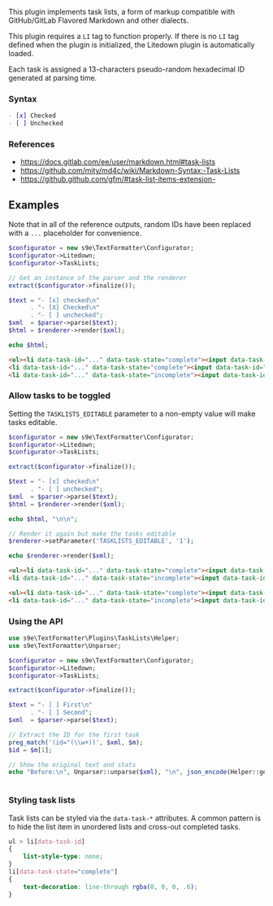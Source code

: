This plugin implements task lists, a form of markup compatible with GitHub/GitLab Flavored Markdown and other dialects.

This plugin requires a `LI` tag to function properly. If there is no `LI` tag defined when the plugin is initialized, the Litedown plugin is automatically loaded.

Each task is assigned a 13-characters pseudo-random hexadecimal ID generated at parsing time.


### Syntax

```md
- [x] Checked
- [ ] Unchecked
```


### References

 - <https://docs.gitlab.com/ee/user/markdown.html#task-lists>
 - <https://github.com/mity/md4c/wiki/Markdown-Syntax:-Task-Lists>
 - <https://github.github.com/gfm/#task-list-items-extension->


## Examples

Note that in all of the reference outputs, random IDs have been replaced with a `...` placeholder for convenience.

```php
$configurator = new s9e\TextFormatter\Configurator;
$configurator->Litedown;
$configurator->TaskLists;

// Get an instance of the parser and the renderer
extract($configurator->finalize());

$text = "- [x] checked\n"
      . "- [X] Checked\n"
      . "- [ ] unchecked"; 
$xml  = $parser->parse($text);
$html = $renderer->render($xml);

echo $html;
```
```html
<ul><li data-task-id="..." data-task-state="complete"><input data-task-id="..." type="checkbox" checked disabled> checked</li>
<li data-task-id="..." data-task-state="complete"><input data-task-id="..." type="checkbox" checked disabled> Checked</li>
<li data-task-id="..." data-task-state="incomplete"><input data-task-id="..." type="checkbox" disabled> unchecked</li></ul>
```


### Allow tasks to be toggled

Setting the `TASKLISTS_EDITABLE` parameter to a non-empty value will make tasks editable.

```php
$configurator = new s9e\TextFormatter\Configurator;
$configurator->Litedown;
$configurator->TaskLists;

extract($configurator->finalize());

$text = "- [x] checked\n"
      . "- [ ] unchecked";
$xml  = $parser->parse($text);
$html = $renderer->render($xml);

echo $html, "\n\n";

// Render it again but make the tasks editable
$renderer->setParameter('TASKLISTS_EDITABLE', '1');

echo $renderer->render($xml);
```
```html
<ul><li data-task-id="..." data-task-state="complete"><input data-task-id="..." type="checkbox" checked disabled> checked</li>
<li data-task-id="..." data-task-state="incomplete"><input data-task-id="..." type="checkbox" disabled> unchecked</li></ul>

<ul><li data-task-id="..." data-task-state="complete"><input data-task-id="..." type="checkbox" checked> checked</li>
<li data-task-id="..." data-task-state="incomplete"><input data-task-id="..." type="checkbox"> unchecked</li></ul>
```


### Using the API

```php
use s9e\TextFormatter\Plugins\TaskLists\Helper;
use s9e\TextFormatter\Unparser;

$configurator = new s9e\TextFormatter\Configurator;
$configurator->Litedown;
$configurator->TaskLists;

extract($configurator->finalize());

$text = "- [ ] First\n"
      . "- [ ] Second";
$xml  = $parser->parse($text);

// Extract the ID for the first task
preg_match('(id="(\\w+))', $xml, $m);
$id = $m[1];

// Show the original text and stats
echo "Before:\n", Unparser::unparse($xml), "\n", json_encode(Helper::getStats($xml)), "\n";
```
```
```


### Styling task lists

Task lists can be styled via the `data-task-*` attributes. A common pattern is to hide the list item in unordered lists and cross-out completed tasks.

```css
ul > li[data-task-id]
{
	list-style-type: none;
}
li[data-task-state="complete"]
{
	text-decoration: line-through rgba(0, 0, 0, .6);
}
```

